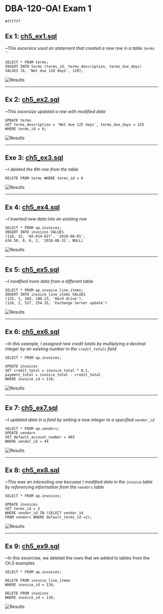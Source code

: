 # DBA-120-OA! Exam 1
`#ffffff`

## Ex 1: [ch5_ex1.sql](ch5_ex1.sql)

*~This excersice used an statement that created a new row in a table `terms`*
``

```
SELECT * FROM terms;
INSERT INTO terms (terms_id, terms_description, terms_due_days)
VALUES (6, 'Net due 120 days', 120);
```

![Results](ch5_ex1_proof.png)

---
## Ex 2: [ch5_ex2.sql](ch5_ex2.sql)

*~This excersize updated a row with modified data*


```
UPDATE terms
SET terms_description = 'Net due 125 days', terms_due_days = 125
WHERE terms_id = 6;
```

![Results](ch5_ex2_proof.png)


---
## Exe 3: [ch5_ex3.sql](ch5_ex3.sql)

*~I deleted the 6th row from the table*


```
DELETE FROM terms WHERE terms_id = 6
```

![Results](ch5_ex3_proof.png)

---
## Ex 4: [ch5_ex4.sql](ch5_ex4.sql)

*~I inserted new data into an existing row*


```
SELECT * FROM ap.invoices;
INSERT INTO invoices VALUES 
(116, 32, 'AX-014-027', '2018-08-01', 
434.58, 0, 0, 2, '2018-08-31', NULL)
```

![Results](ch5_ex4_proof.png)

---
## Ex 5: [ch5_ex5.sql](ch5_ex5.sql)

*~I modified more data from a different table*


```
SELECT * FROM ap.invoice_line_items;
INSERT INTO invoice_line_items VALUES
(115, 1, 160, 180.23, 'Hard drive'),
(116, 2, 527, 254.35, 'Exchange Server update')
```

![Results](ch5_ex5_proof.png)

---
## Ex 6: [ch5_ex6.sql](ch5_ex6.sql)

*~In this example, I assigned new credit totals by multiplying a decimal integer by an existing number in the `credit_totals` field*


```
SELECT * FROM ap.invoices;

UPDATE invoices
SET credit_total = invoice_total * 0.1,
payment_total = invoice_total - credit_total
WHERE invoice_id = 116;
```

![Results](ch5_ex6_proof.png)

---
## Ex 7: [ch5_ex7.sql](ch5_ex7.sql)

*~I updated data in a field by setting a new integer to a specified `vendor_id`*


```
SELECT * FROM ap.vendors;
UPDATE vendors
SET default_account_number = 403
WHERE vendor_id = 44
```

![Results](ch5_ex7_proof.png)

---
## Ex 8: [ch5_ex8.sql](ch5_ex8.sql)

*~This was an interesting one becuase I modified data in the `invoice` table by referencing information from the `vendors` table*


```
SELECT * FROM ap.invoices;

UPDATE invoices
SET terms_id = 2
WHERE vendor_id IN (SELECT vendor_id
FROM vendors WHERE default_terms_id =2);

```

![Results](ch5_ex8_proof.png)

---
## Ex 9: [ch5_ex9.sql](ch5_ex9.sql)

~In this excercise, we deleted the rows that we added to tables from the Ch.5 examples


```
SELECT * FROM ap.invoices;

DELETE FROM invoice_line_items
WHERE invoice_id = 116;

DELETE FROM invoices
WHERE invoice_id = 116;

```

![Results](ch5_ex9_proof.png)
